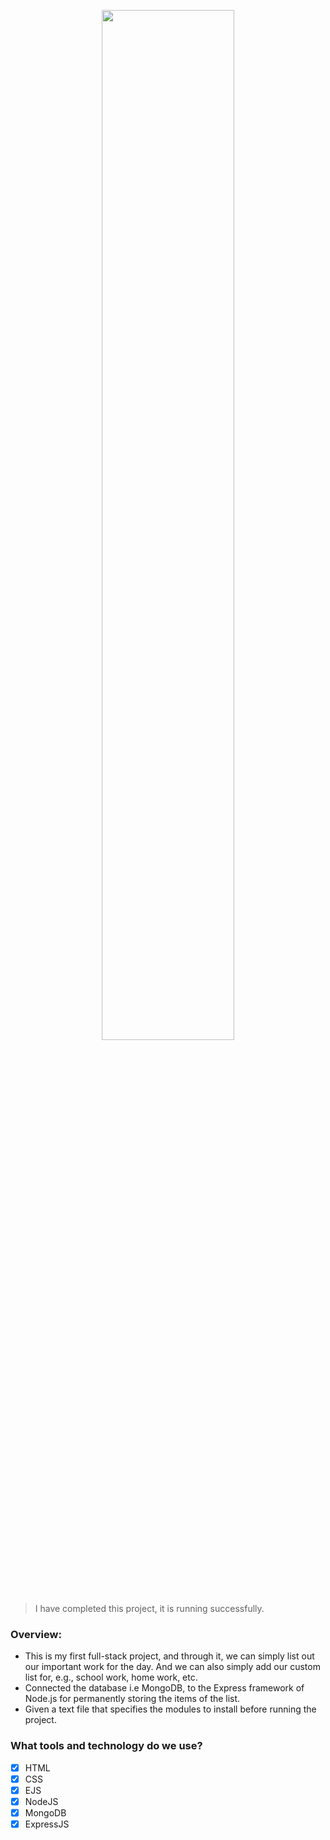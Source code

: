 <p align="center">
<img width="65%" src="https://user-images.githubusercontent.com/61003236/218260289-b60608ba-edd8-4e98-8178-0940515e2904.png" /></a>
</p>


> I have completed this project, it is running successfully.


### Overview:
- This is my first full-stack project, and through it, we can simply list out our important work for the day. And we can also simply add our custom list for, e.g., school work, home work, etc.
- Connected the database i.e MongoDB, to the Express framework of Node.js for permanently storing the items of the list.
- Given a text file that specifies the modules to install before running the project.

### What tools and technology do we use?
- [X] HTML
- [X] CSS
- [X] EJS
- [X] NodeJS
- [X] MongoDB
- [X] ExpressJS
